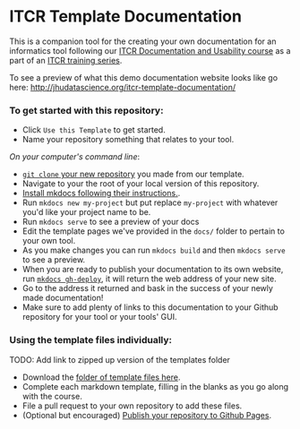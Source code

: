 # ITCR Template Documentation

This is a companion tool for the creating your own documentation for an informatics tool following our [ITCR Documentation and Usability course](https://jhudatascience.org/ITCR_Documentation_and_Usability/) as a part of an [ITCR training series](https://www.itcrtraining.org/).

To see a preview of what this demo documentation website looks like go here:
http://jhudatascience.org/itcr-template-documentation/

### To get started with this repository:

- Click `Use this Template` to get started.  
- Name your repository something that relates to your tool.  

_On your computer's command line_:    
- [`git clone` your new repository](https://docs.github.com/en/github/creating-cloning-and-archiving-repositories/cloning-a-repository) you made from our template.   
- Navigate to your the root of your local version of this repository.   
- [Install mkdocs following their instructions.](https://www.mkdocs.org/#installation).  
- Run `mkdocs new my-project` but put replace `my-project` with whatever you'd like your project name to be.
- Run `mkdocs serve` to see a preview of your docs   
- Edit the template pages we've provided in the `docs/` folder to pertain to your own tool.  
- As you make changes you can run `mkdocs build` and then `mkdocs serve` to see a preview.  
- When you are ready to publish your documentation to its own website, run [`mkdocs gh-deploy`](https://www.mkdocs.org/user-guide/deploying-your-docs/), it will return the web address of your new site.
- Go to the address it returned and bask in the success of your newly made documentation!  
- Make sure to add plenty of links to this documentation to your Github repository for your tool or your tools' GUI.

### Using the template files individually:

TODO: Add link to zipped up version of the templates folder

- Download the [folder of template files here]().    
- Complete each markdown template, filling in the blanks as you go along with the course.  
- File a pull request to your own repository to add these files.  
- (Optional but encouraged) [Publish your repository to Github Pages](https://guides.github.com/features/pages/).    
